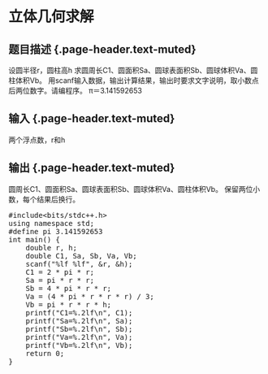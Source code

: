 # 立体几何求解

## 题目描述 {.page-header.text-muted}

<div class="content">
  设圆半径<span id="MathJax-Element-6-Frame" class="MathJax" style="box-sizing: border-box; font-size: 14px; display: inline; font-style: normal; font-weight: normal; line-height: normal; text-indent: 0px; text-align: left; text-transform: none; letter-spacing: normal; word-spacing: normal; overflow-wrap: normal; white-space: nowrap; float: none; direction: ltr; max-width: none; max-height: none; min-width: 0px; min-height: 0px; border: 0px; padding: 0px; margin: 0px; position: relative;" tabindex="0" role="presentation" data-mathml="<math xmlns=&quot;http://www.w3.org/1998/Math/MathML&quot;><mi>r</mi></math>"><span id="MathJax-Span-17" class="math"><span id="MathJax-Span-18" class="mrow"><span id="MathJax-Span-19" class="mi">r</span></span></span></span>，圆柱高<span id="MathJax-Element-7-Frame" class="MathJax" style="box-sizing: border-box; font-size: 14px; display: inline; font-style: normal; font-weight: normal; line-height: normal; text-indent: 0px; text-align: left; text-transform: none; letter-spacing: normal; word-spacing: normal; overflow-wrap: normal; white-space: nowrap; float: none; direction: ltr; max-width: none; max-height: none; min-width: 0px; min-height: 0px; border: 0px; padding: 0px; margin: 0px; position: relative;" tabindex="0" role="presentation" data-mathml="<math xmlns=&quot;http://www.w3.org/1998/Math/MathML&quot;><mi>h</mi></math>"><span class="MJX_Assistive_MathML" role="presentation">h</span></span> 求圆周长<span id="MathJax-Element-8-Frame" class="MathJax" style="box-sizing: border-box; font-size: 14px; display: inline; font-style: normal; font-weight: normal; line-height: normal; text-indent: 0px; text-align: left; text-transform: none; letter-spacing: normal; word-spacing: normal; overflow-wrap: normal; white-space: nowrap; float: none; direction: ltr; max-width: none; max-height: none; min-width: 0px; min-height: 0px; border: 0px; padding: 0px; margin: 0px; position: relative;" tabindex="0" role="presentation" data-mathml="<math xmlns=&quot;http://www.w3.org/1998/Math/MathML&quot;><msub><mi>C</mi><mn>1</mn></msub><mo>=</mo><mn>2</mn><mi>&#x03C0;</mi><mi>r</mi></math>"><span id="MathJax-Span-23" class="math"><span id="MathJax-Span-24" class="mrow"><span id="MathJax-Span-25" class="msubsup"><span id="MathJax-Span-26" class="mi">C</span><span id="MathJax-Span-27" class="mn">1</span></span></span></span></span>、圆面积Sa、圆球表面积<span id="MathJax-Element-10-Frame" class="MathJax" style="box-sizing: border-box; font-size: 14px; display: inline; font-style: normal; font-weight: normal; line-height: normal; text-indent: 0px; text-align: left; text-transform: none; letter-spacing: normal; word-spacing: normal; overflow-wrap: normal; white-space: nowrap; float: none; direction: ltr; max-width: none; max-height: none; min-width: 0px; min-height: 0px; border: 0px; padding: 0px; margin: 0px; position: relative;" tabindex="0" role="presentation" data-mathml="<math xmlns=&quot;http://www.w3.org/1998/Math/MathML&quot;><msub><mi>S</mi><mi>b</mi></msub><mo>=</mo><mn>4</mn><mi>&#x03C0;</mi><msup><mi>r</mi><mn>2</mn></msup></math>"><span id="MathJax-Span-42" class="math"><span id="MathJax-Span-43" class="mrow"><span id="MathJax-Span-44" class="msubsup"><span id="MathJax-Span-45" class="mi">S</span><span id="MathJax-Span-46" class="mi">b</span></span></span></span></span>、圆球体积<span id="MathJax-Element-11-Frame" class="MathJax" style="box-sizing: border-box; font-size: 14px; display: inline; font-style: normal; font-weight: normal; line-height: normal; text-indent: 0px; text-align: left; text-transform: none; letter-spacing: normal; word-spacing: normal; overflow-wrap: normal; white-space: nowrap; float: none; direction: ltr; max-width: none; max-height: none; min-width: 0px; min-height: 0px; border: 0px; padding: 0px; margin: 0px; position: relative;" tabindex="0" role="presentation" data-mathml="<math xmlns=&quot;http://www.w3.org/1998/Math/MathML&quot;><msub><mi>V</mi><mi>a</mi></msub><mo>=</mo><mfrac><mrow><mn>4</mn><mi>&#x03C0;</mi><msup><mi>r</mi><mn>3</mn></msup></mrow><mn>3</mn></mfrac></math>"><span id="MathJax-Span-53" class="math"><span id="MathJax-Span-54" class="mrow"><span id="MathJax-Span-55" class="msubsup"><span id="MathJax-Span-56" class="mi">V</span><span id="MathJax-Span-57" class="mi">a</span></span></span></span></span>、圆柱体积<span id="MathJax-Element-12-Frame" class="MathJax" style="box-sizing: border-box; font-size: 14px; display: inline; font-style: normal; font-weight: normal; line-height: normal; text-indent: 0px; text-align: left; text-transform: none; letter-spacing: normal; word-spacing: normal; overflow-wrap: normal; white-space: nowrap; float: none; direction: ltr; max-width: none; max-height: none; min-width: 0px; min-height: 0px; border: 0px; padding: 0px; margin: 0px; position: relative;" tabindex="0" role="presentation" data-mathml="<math xmlns=&quot;http://www.w3.org/1998/Math/MathML&quot;><msub><mi>V</mi><mi>b</mi></msub><mo>=</mo><mi>&#x03C0;</mi><msup><mi>r</mi><mn>2</mn></msup><mi>h</mi></math>"><span id="MathJax-Span-67" class="math"><span id="MathJax-Span-68" class="mrow"><span id="MathJax-Span-69" class="msubsup"><span id="MathJax-Span-70" class="mi">V</span><span id="MathJax-Span-71" class="mi">b</span></span></span></span></span>。 用scanf输入数据，输出计算结果，输出时要求文字说明，取小数点后两位数字。请编程序。 <span id="MathJax-Element-13-Frame" class="MathJax" style="box-sizing: border-box; font-size: 14px; display: inline; font-style: normal; font-weight: normal; line-height: normal; text-indent: 0px; text-align: left; text-transform: none; letter-spacing: normal; word-spacing: normal; overflow-wrap: normal; white-space: nowrap; float: none; direction: ltr; max-width: none; max-height: none; min-width: 0px; min-height: 0px; border: 0px; padding: 0px; margin: 0px; position: relative;" tabindex="0" role="presentation" data-mathml="<math xmlns=&quot;http://www.w3.org/1998/Math/MathML&quot;><mi>&#x03C0;</mi><mrow class=&quot;MJX-TeXAtom-ORD&quot;><mo>&#xFF1D;</mo></mrow><mn>3.141592653</mn></math>"><span id="MathJax-Span-78" class="math"><span id="MathJax-Span-79" class="mrow"><span id="MathJax-Span-80" class="mi">π</span><span id="MathJax-Span-81" class="texatom"><span id="MathJax-Span-82" class="mrow"><span id="MathJax-Span-83" class="mo">＝</span></span></span><span id="MathJax-Span-84" class="mn">3.141592653</span></span></span></span>
</div>

## 输入 {.page-header.text-muted}

<div class="content">
  <p>
    两个浮点数，<span id="MathJax-Element-14-Frame" class="MathJax" style="box-sizing: border-box; font-size: 14px; display: inline; font-style: normal; font-weight: normal; line-height: normal; text-indent: 0px; text-align: left; text-transform: none; letter-spacing: normal; word-spacing: normal; overflow-wrap: normal; white-space: nowrap; float: none; direction: ltr; max-width: none; max-height: none; min-width: 0px; min-height: 0px; border: 0px; padding: 0px; margin: 0px; position: relative;" tabindex="0" role="presentation" data-mathml="<math xmlns=&quot;http://www.w3.org/1998/Math/MathML&quot;><mi>r</mi></math>"><span id="MathJax-Span-85" class="math"><span id="MathJax-Span-86" class="mrow"><span id="MathJax-Span-87" class="mi">r</span></span></span></span>和<span id="MathJax-Element-15-Frame" class="MathJax" style="box-sizing: border-box; font-size: 14px; display: inline; font-style: normal; font-weight: normal; line-height: normal; text-indent: 0px; text-align: left; text-transform: none; letter-spacing: normal; word-spacing: normal; overflow-wrap: normal; white-space: nowrap; float: none; direction: ltr; max-width: none; max-height: none; min-width: 0px; min-height: 0px; border: 0px; padding: 0px; margin: 0px; position: relative;" tabindex="0" role="presentation" data-mathml="<math xmlns=&quot;http://www.w3.org/1998/Math/MathML&quot;><mi>h</mi></math>"><span id="MathJax-Span-88" class="math"><span id="MathJax-Span-89" class="mrow"><span id="MathJax-Span-90" class="mi">h</span></span></span></span>
  </p>
</div>

## 输出 {.page-header.text-muted}

<div class="content">
  <p>
    圆周长<span id="MathJax-Element-16-Frame" class="MathJax" style="box-sizing: border-box; font-size: 14px; display: inline; font-style: normal; font-weight: normal; line-height: normal; text-indent: 0px; text-align: left; text-transform: none; letter-spacing: normal; word-spacing: normal; overflow-wrap: normal; white-space: nowrap; float: none; direction: ltr; max-width: none; max-height: none; min-width: 0px; min-height: 0px; border: 0px; padding: 0px; margin: 0px; position: relative;" tabindex="0" role="presentation" data-mathml="<math xmlns=&quot;http://www.w3.org/1998/Math/MathML&quot;><msub><mi>C</mi><mn>1</mn></msub></math>"><span id="MathJax-Span-91" class="math"><span id="MathJax-Span-92" class="mrow"><span id="MathJax-Span-93" class="msubsup"><span id="MathJax-Span-94" class="mi">C</span><span id="MathJax-Span-95" class="mn">1</span></span></span></span></span>、圆面积<span id="MathJax-Element-17-Frame" class="MathJax" style="box-sizing: border-box; font-size: 14px; display: inline; font-style: normal; font-weight: normal; line-height: normal; text-indent: 0px; text-align: left; text-transform: none; letter-spacing: normal; word-spacing: normal; overflow-wrap: normal; white-space: nowrap; float: none; direction: ltr; max-width: none; max-height: none; min-width: 0px; min-height: 0px; border: 0px; padding: 0px; margin: 0px; position: relative;" tabindex="0" role="presentation" data-mathml="<math xmlns=&quot;http://www.w3.org/1998/Math/MathML&quot;><msub><mi>S</mi><mi>a</mi></msub></math>"><span class="MJX_Assistive_MathML" role="presentation">Sa</span></span>、圆球表面积<span id="MathJax-Element-18-Frame" class="MathJax" style="box-sizing: border-box; font-size: 14px; display: inline; font-style: normal; font-weight: normal; line-height: normal; text-indent: 0px; text-align: left; text-transform: none; letter-spacing: normal; word-spacing: normal; overflow-wrap: normal; white-space: nowrap; float: none; direction: ltr; max-width: none; max-height: none; min-width: 0px; min-height: 0px; border: 0px; padding: 0px; margin: 0px; position: relative;" tabindex="0" role="presentation" data-mathml="<math xmlns=&quot;http://www.w3.org/1998/Math/MathML&quot;><msub><mi>S</mi><mi>b</mi></msub></math>"><span class="MJX_Assistive_MathML" role="presentation">Sb</span></span>、圆球体积<span id="MathJax-Element-19-Frame" class="MathJax" style="box-sizing: border-box; font-size: 14px; display: inline; font-style: normal; font-weight: normal; line-height: normal; text-indent: 0px; text-align: left; text-transform: none; letter-spacing: normal; word-spacing: normal; overflow-wrap: normal; white-space: nowrap; float: none; direction: ltr; max-width: none; max-height: none; min-width: 0px; min-height: 0px; border: 0px; padding: 0px; margin: 0px; position: relative;" tabindex="0" role="presentation" data-mathml="<math xmlns=&quot;http://www.w3.org/1998/Math/MathML&quot;><msub><mi>V</mi><mi>a</mi></msub></math>"><span class="MJX_Assistive_MathML" role="presentation">Va</span></span>、圆柱体积<span id="MathJax-Element-20-Frame" class="MathJax" style="box-sizing: border-box; font-size: 14px; display: inline; font-style: normal; font-weight: normal; line-height: normal; text-indent: 0px; text-align: left; text-transform: none; letter-spacing: normal; word-spacing: normal; overflow-wrap: normal; white-space: nowrap; float: none; direction: ltr; max-width: none; max-height: none; min-width: 0px; min-height: 0px; border: 0px; padding: 0px; margin: 0px; position: relative;" tabindex="0" role="presentation" data-mathml="<math xmlns=&quot;http://www.w3.org/1998/Math/MathML&quot;><msub><mi>V</mi><mi>b</mi></msub></math>"><span class="MJX_Assistive_MathML" role="presentation">Vb</span></span>。 保留两位小数，每个结果后换行。
  </p>
</div>

<pre class="EnlighterJSRAW" data-enlighter-language="c">#include&lt;bits/stdc++.h&gt;
using namespace std;
#define pi 3.141592653
int main() {
	double r, h;
	double C1, Sa, Sb, Va, Vb;
	scanf("%lf %lf", &r, &h);
	C1 = 2 * pi * r;
	Sa = pi * r * r;
	Sb = 4 * pi * r * r;
	Va = (4 * pi * r * r * r) / 3;
	Vb = pi * r * r * h;
	printf("C1=%.2lf\n", C1);
	printf("Sa=%.2lf\n", Sa);
	printf("Sb=%.2lf\n", Sb);
	printf("Va=%.2lf\n", Va);
	printf("Vb=%.2lf\n", Vb);
	return 0;
}</pre>

&nbsp;
